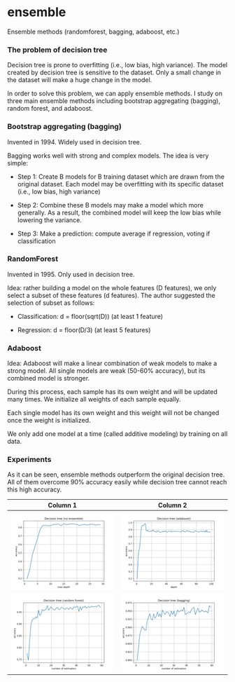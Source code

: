 # ensemble
Ensemble methods (randomforest, bagging, adaboost, etc.)

### The problem of decision tree

Decision tree is prone to overfitting (i.e., low bias, high variance). The model created by decision tree is sensitive to the dataset. Only a small change in the dataset will make a huge change in the model.

In order to solve this problem, we can apply ensemble methods. I study on three main ensemble methods including bootstrap aggregating (bagging), random forest, and adaboost.

### Bootstrap aggregating (bagging)

Invented in 1994. Widely used in decision tree.

Bagging works well with strong and complex models. The idea is very simple: 

- Step 1: Create B models for B training dataset which are drawn from the original dataset. Each model may be overfitting with its specific dataset (i.e., low bias, high variance)

- Step 2: Combine these B models may make a model which more generally. As a result, the combined model will keep the low bias while lowering the variance.

- Step 3: Make a prediction: compute average if regression, voting if classification

### RandomForest

Invented in 1995. Only used in decision tree.

Idea: rather building a model on the whole features (D features), we only select a subset of these features (d features). The author suggested the selection of subset as follows:

- Classification: d = floor(sqrt(D)) (at least 1 feature)

- Regression: d = floor(D/3) (at least 5 features)

### Adaboost

Idea: Adaboost will make a linear combination of weak models to make a strong model. All single models are weak (50-60% accuracy), but its combined model is stronger.

During this process, each sample has its own weight and will be updated many times. We initialize all weights of each sample equally.

Each single model has its own weight and this weight will not be changed once the weight is initialized.

We only add one model at a time (called additive modeling) by training on all data.

### Experiments

As it can be seen, ensemble methods outperform the original decision tree. All of them overcome 90% accuracy easily while decision tree cannot reach this high accuracy.

|Column 1|Column 2|
| --- | --- |
|<img src="https://github.com/ducanhnguyen/ensemble/blob/master/ensemble/img/decision_tree.png" width="450">|<img src="https://github.com/ducanhnguyen/ensemble/blob/master/ensemble/img/decision_tree_adaboost.png" width="450">|
|<img src="https://github.com/ducanhnguyen/ensemble/blob/master/ensemble/img/decision_tree_rf.png" width="450">|<img src="https://github.com/ducanhnguyen/ensemble/blob/master/ensemble/img/decision_tree_bagging.png" width="450">|
